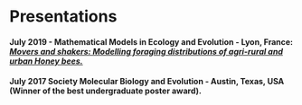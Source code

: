 # Presentations  

#### July 2019 - Mathematical Models in Ecology and Evolution - Lyon, France: <a href="../../static/index/resources/posters/MMEE_poster_2019_v4.pdf" target="_blank">_Movers and shakers: Modelling foraging distributions of agri-rural and urban Honey bees._</a>



#### July 2017 Society Molecular Biology and Evolution - Austin, Texas, USA (Winner of the best undergraduate poster award).  
